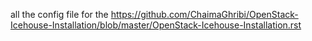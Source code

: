 all the config file for the https://github.com/ChaimaGhribi/OpenStack-Icehouse-Installation/blob/master/OpenStack-Icehouse-Installation.rst
